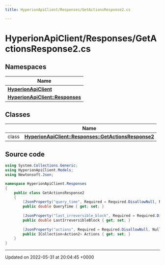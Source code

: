 ```yaml
---
title: HyperionApiClient/Responses/GetActionsResponse2.cs

---
```


# HyperionApiClient/Responses/GetActionsResponse2.cs



## Namespaces

| Name           |
| -------------- |
| **[HyperionApiClient](/Namespaces/namespace_hyperion_api_client.md)**  |
| **[HyperionApiClient::Responses](/Namespaces/namespace_hyperion_api_client_1_1_responses.md)**  |

## Classes

|                | Name           |
| -------------- | -------------- |
| class | **[HyperionApiClient::Responses::GetActionsResponse2](/Classes/class_hyperion_api_client_1_1_responses_1_1_get_actions_response2.md)**  |




## Source code

```csharp
using System.Collections.Generic;
using HyperionApiClient.Models;
using Newtonsoft.Json;

namespace HyperionApiClient.Responses
{
    public class GetActionsResponse2 
    {
        [JsonProperty("query_time", Required = Required.DisallowNull, NullValueHandling = NullValueHandling.Ignore)]
        public double QueryTime { get; set; }
    
        [JsonProperty("last_irreversible_block", Required = Required.DisallowNull, NullValueHandling = NullValueHandling.Ignore)]
        public double LastIrreversibleBlock { get; set; }
    
        [JsonProperty("actions", Required = Required.DisallowNull, NullValueHandling = NullValueHandling.Ignore)]
        public ICollection<Action2> Actions { get; set; }
    }
}
```


-------------------------------

Updated on 2022-05-31 at 20:04:45 +0000
